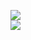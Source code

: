 [![](https://img.shields.io/badge/Made%20With-Github%20Spray-lightgrey.svg?style=for-the-badge&logo=github)](https://github.com/Annihil/github-spray#14511)  
[![](https://i.imgur.com/2DrTn0Z.gif)](https://github.com/Annihil/github-spray)
